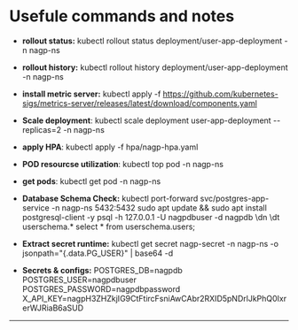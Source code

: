 # Usefule commands and notes

- **rollout status:** kubectl rollout status deployment/user-app-deployment -n nagp-ns

- **rollout history:** kubectl rollout history deployment/user-app-deployment -n nagp-ns

- **install metric server:** kubectl apply -f https://github.com/kubernetes-sigs/metrics-server/releases/latest/download/components.yaml

- **Scale deployment**: kubectl scale deployment user-app-deployment --replicas=2 -n nagp-ns

- **apply HPA**: kubectl apply -f hpa/nagp-hpa.yaml

- **POD resourcse utilization**: kubectl top pod -n nagp-ns

- **get pods**: kubectl get pod -n nagp-ns

- **Database Schema Check:** 
    kubectl port-forward svc/postgres-app-service -n nagp-ns 5432:5432
    sudo apt update && sudo apt install postgresql-client -y
    psql -h 127.0.0.1 -U nagpdbuser -d nagpdb
    \dn
    \dt userschema.*
    select * from userschema.users;

- **Extract secret runtime:** kubectl get secret nagp-secret -n nagp-ns -o jsonpath="{.data.PG_USER}" | base64 -d

- **Secrets & configs:** 
    POSTGRES_DB=nagpdb
    POSTGRES_USER=nagpdbuser
    POSTGRES_PASSWORD=nagpdbpassword
    X_API_KEY=nagpH3ZHZkjIG9CtFtircFsniAwCAbr2RXID5pNDrlJkPhQ0IxrerWJRiaB6aSUD

---